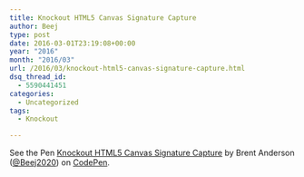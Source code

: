 ```yaml
---
title: Knockout HTML5 Canvas Signature Capture
author: Beej
type: post
date: 2016-03-01T23:19:08+00:00
year: "2016"
month: "2016/03"
url: /2016/03/knockout-html5-canvas-signature-capture.html
dsq_thread_id:
  - 5590441451
categories:
  - Uncategorized
tags:
  - Knockout

---
```

<p data-height="268" data-theme-id="0" data-slug-hash="VaYOxy" data-default-tab="result" data-user="Beej2020" class="codepen">
  See the Pen <a href="http://codepen.io/Beej2020/pen/VaYOxy/">Knockout HTML5 Canvas Signature Capture</a> by Brent Anderson (<a href="http://codepen.io/Beej2020">@Beej2020</a>) on <a href="http://codepen.io">CodePen</a>.
</p>